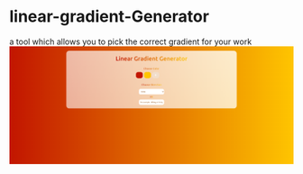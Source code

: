 # linear-gradient-Generator
a tool which allows you to pick the correct gradient for your work
<img src="https://raw.githubusercontent.com/asjn3e/linear-gradient-Generator/master/linear%20gradient%20generator.png">
